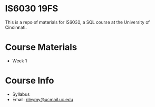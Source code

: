 # IS6030 19FS
This is a repo of materials for IS6030, a SQL course at the University of Cincinnati.

# Course Materials

+ Week 1

# Course Info

+ Syllabus
+ Email: rileymy@ucmail.uc.edu











